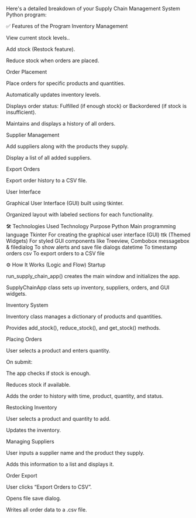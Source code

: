 Here's a detailed breakdown of your Supply Chain Management System Python program:

✅ Features of the Program
Inventory Management

View current stock levels..

Add stock (Restock feature).

Reduce stock when orders are placed.

Order Placement

Place orders for specific products and quantities.

Automatically updates inventory levels.

Displays order status: Fulfilled (if enough stock) or Backordered (if stock is insufficient).

Maintains and displays a history of all orders.

Supplier Management

Add suppliers along with the products they supply.

Display a list of all added suppliers.

Export Orders

Export order history to a CSV file.

User Interface

Graphical User Interface (GUI) built using tkinter.

Organized layout with labeled sections for each functionality.

🛠️ Technologies Used
Technology	Purpose
Python	Main programming language
Tkinter	For creating the graphical user interface (GUI)
ttk (Themed Widgets)	For styled GUI components like Treeview, Combobox
messagebox & filedialog	To show alerts and save file dialogs
datetime	To timestamp orders
csv	To export orders to a CSV file

⚙️ How It Works (Logic and Flow)
Startup

run_supply_chain_app() creates the main window and initializes the app.

SupplyChainApp class sets up inventory, suppliers, orders, and GUI widgets.

Inventory System

Inventory class manages a dictionary of products and quantities.

Provides add_stock(), reduce_stock(), and get_stock() methods.

Placing Orders

User selects a product and enters quantity.

On submit:

The app checks if stock is enough.

Reduces stock if available.

Adds the order to history with time, product, quantity, and status.

Restocking Inventory

User selects a product and quantity to add.

Updates the inventory.

Managing Suppliers

User inputs a supplier name and the product they supply.

Adds this information to a list and displays it.

Order Export

User clicks “Export Orders to CSV”.

Opens file save dialog.

Writes all order data to a .csv file.

